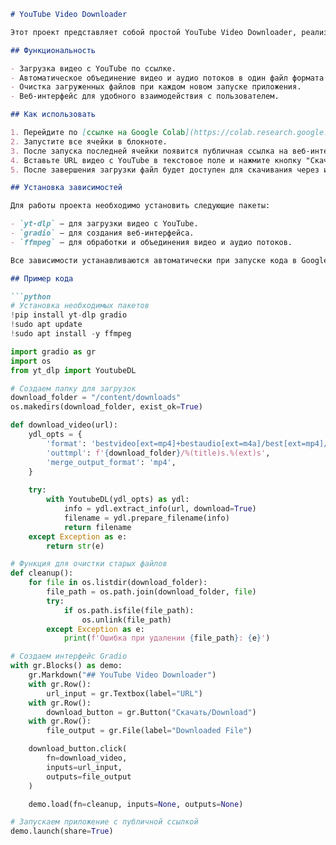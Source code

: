 
```markdown
# YouTube Video Downloader

Этот проект представляет собой простой YouTube Video Downloader, реализованный с использованием Python, библиотеки `yt-dlp` для загрузки видео и `gradio` для создания веб-интерфейса. Проект запускается в Google Colab, что позволяет легко использовать его без необходимости установки дополнительного ПО на локальную машину.

## Функциональность

- Загрузка видео с YouTube по ссылке.
- Автоматическое объединение видео и аудио потоков в один файл формата MP4.
- Очистка загруженных файлов при каждом новом запуске приложения.
- Веб-интерфейс для удобного взаимодействия с пользователем.

## Как использовать

1. Перейдите по [ссылке на Google Colab](https://colab.research.google.com/github/Leon-Av/yt-dlp_gradio-colab/blob/main/yt_dlp_gradio.ipynb).
2. Запустите все ячейки в блокноте.
3. После запуска последней ячейки появится публичная ссылка на веб-интерфейс.
4. Вставьте URL видео с YouTube в текстовое поле и нажмите кнопку "Скачать/Download".
5. После завершения загрузки файл будет доступен для скачивания через интерфейс.

## Установка зависимостей

Для работы проекта необходимо установить следующие пакеты:

- `yt-dlp` — для загрузки видео с YouTube.
- `gradio` — для создания веб-интерфейса.
- `ffmpeg` — для обработки и объединения видео и аудио потоков.

Все зависимости устанавливаются автоматически при запуске кода в Google Colab.

## Пример кода

```python
# Установка необходимых пакетов
!pip install yt-dlp gradio
!sudo apt update
!sudo apt install -y ffmpeg

import gradio as gr
import os
from yt_dlp import YoutubeDL

# Создаем папку для загрузок
download_folder = "/content/downloads"
os.makedirs(download_folder, exist_ok=True)

def download_video(url):
    ydl_opts = {
        'format': 'bestvideo[ext=mp4]+bestaudio[ext=m4a]/best[ext=mp4]/best',
        'outtmpl': f'{download_folder}/%(title)s.%(ext)s',
        'merge_output_format': 'mp4',
    }
    
    try:
        with YoutubeDL(ydl_opts) as ydl:
            info = ydl.extract_info(url, download=True)
            filename = ydl.prepare_filename(info)
            return filename
    except Exception as e:
        return str(e)

# Функция для очистки старых файлов
def cleanup():
    for file in os.listdir(download_folder):
        file_path = os.path.join(download_folder, file)
        try:
            if os.path.isfile(file_path):
                os.unlink(file_path)
        except Exception as e:
            print(f'Ошибка при удалении {file_path}: {e}')

# Создаем интерфейс Gradio
with gr.Blocks() as demo:
    gr.Markdown("## YouTube Video Downloader")
    with gr.Row():
        url_input = gr.Textbox(label="URL")
    with gr.Row():
        download_button = gr.Button("Скачать/Download")
    with gr.Row():
        file_output = gr.File(label="Downloaded File")

    download_button.click(
        fn=download_video,
        inputs=url_input,
        outputs=file_output
    )

    demo.load(fn=cleanup, inputs=None, outputs=None)

# Запускаем приложение с публичной ссылкой
demo.launch(share=True)
```
